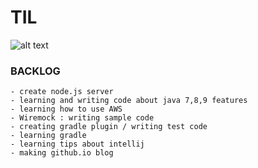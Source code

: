 # TIL
![alt text](https://bergmantil.com/wp-content/themes/bergmantil/assets/img/images/til-logo2.png)

### BACKLOG
```
- create node.js server 
- learning and writing code about java 7,8,9 features
- learning how to use AWS
- Wiremock : writing sample code 
- creating gradle plugin / writing test code
- learning gradle
- learning tips about intellij
- making github.io blog
```
